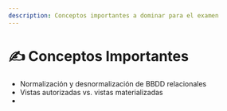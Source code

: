 ```yaml
---
description: Conceptos importantes a dominar para el examen
---
```


# ✍ Conceptos Importantes

* Normalización y desnormalización de BBDD relacionales
* Vistas autorizadas vs. vistas materializadas
*
